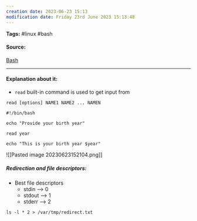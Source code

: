 ```yaml
---
creation date: 2023-06-23 15:13
modification date: Friday 23rd June 2023 15:13:48
---
```


**Tags:** #linux #bash

#### Source:
[Bash](https://tldp.org/LDP/Bash-Beginners-Guide/html/sect_08_02.html)

--------------------------------------

#### Explanation about it:

* `read` built-in command is used to get input from 

```
read [options] NAME1 NAME2 ... NAMEN
```

```
#!/bin/bash

echo "Provide your birth year"

read year

echo "This is your birth year $year"
```

![[Pasted image 20230623152104.png]]


##### Redirection and file descriptors:

* Best file descriptors
	* stdin   --> 0
	* stdout --> 1
	* stderr  --> 2

```
ls -l * 2 > /var/tmp/redirect.txt
```

